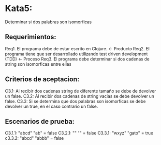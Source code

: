 # Kata5: 
Determinar si dos palabras son isomorficas

## Requerimientos:
Req1. El programa debe de estar escrito en Clojure. <- Producto
Req2. El programa tiene que ser desarrollado utilizando test driven development (TDD) <- Proceso
Req3. El programa debe determinar si dos cadenas de string son isomorficas entre ellas

## Criterios de aceptacion:
C3.1: Al recibir dos cadenas string de diferente tamaño se debe de devolver un false.
C3.2: Al recibir dos cadenas de string vacias se debe devolver un false.
C3.3: Si se determina que dos palabras son isomorficas se debe devolver un true, en el caso contrario un false.

## Escenarios de prueba: 
C3.1.1: "abcd" "ab" = false
C3.2.1: "" "" = false
C3.3.1: "wxyz" "gato" = true
c3.3.2: "abcd" "abbb" = false
